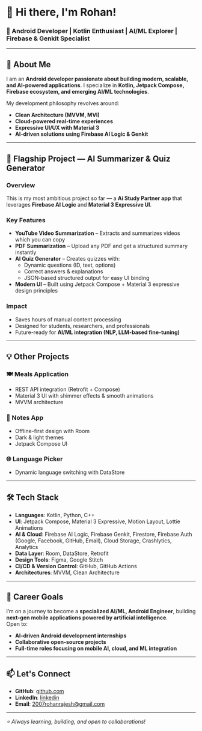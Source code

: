 # 👋 Hi there, I'm Rohan!  

### 🎯 Android Developer | Kotlin Enthusiast | AI/ML Explorer | Firebase & Genkit Specialist  


---

## 🚀 About Me  

I am an **Android developer passionate about building modern, scalable, and AI-powered applications**. I specialize in **Kotlin, Jetpack Compose, Firebase ecosystem, and emerging AI/ML technologies**.  

My development philosophy revolves around:  
- **Clean Architecture (MVVM, MVI)**  
- **Cloud-powered real-time experiences**  
- **Expressive UI/UX with Material 3**  
- **AI-driven solutions using Firebase AI Logic & Genkit**  

---

## 🧠 Flagship Project — AI Summarizer & Quiz Generator  

### Overview  
This is my most ambitious project so far — a **Ai Study Partner app** that leverages **Firebase AI Logic** and **Material 3 Expressive UI**.

### Key Features  
- **YouTube Video Summarization** – Extracts and summarizes videos which you can copy
- **PDF Summarization** – Upload any PDF and get a structured summary instantly  
- **AI Quiz Generator** – Creates quizzes with:  
  - Dynamic questions (ID, text, options)  
  - Correct answers & explanations  
  - JSON-based structured output for easy UI binding  
- **Modern UI** – Built using Jetpack Compose + Material 3 expressive design principles  

### Impact  
- Saves hours of manual content processing  
- Designed for students, researchers, and professionals  
- Future-ready for **AI/ML integration (NLP, LLM-based fine-tuning)**  

---

## 💡 Other Projects  

### 🍽️ Meals Application  
- REST API integration (Retrofit + Compose)  
- Material 3 UI with shimmer effects & smooth animations  
- MVVM architecture  

### 📝 Notes App  
- Offline-first design with Room  
- Dark & light themes  
- Jetpack Compose UI  

### 🌐 Language Picker  
- Dynamic language switching with DataStore  

---

## 🛠 Tech Stack  

- **Languages**: Kotlin, Python, C++  
- **UI**: Jetpack Compose, Material 3 Expressive, Motion Layout, Lottie Animations  
- **AI & Cloud**: Firebase AI Logic, Firebase Genkit, Firestore, Firebase Auth (Google, Facebook, GitHub, Email), Cloud Storage, Crashlytics, Analytics  
- **Data Layer**: Room, DataStore, Retrofit  
- **Design Tools**: Figma, Google Stitch  
- **CI/CD & Version Control**: GitHub, GitHub Actions  
- **Architectures**: MVVM, Clean Architecture  

---

## 🌟 Career Goals  

I’m on a journey to become a **specialized AI/ML, Android Engineer**, building **next-gen mobile applications powered by artificial intelligence**.  
Open to:  
- **AI-driven Android development internships**  
- **Collaborative open-source projects**  
- **Full-time roles focusing on mobile AI, cloud, and ML integration**  

---

## 📫 Let's Connect  

- **GitHub**: [github.com]([https://github.com/yourusername](https://github.com/Rohan-R07/Rohan-R07))  
- **LinkedIn**: [linkedin]([https://linkedin.com/in/yourusername](https://www.linkedin.com/in/rohan-r-69a38b372/))  
- **Email**: 2007rohanrajesh@gmail.com

---

*⭐ Always learning, building, and open to collaborations!*
